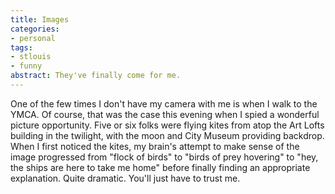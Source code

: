```yaml
---
title: Images
categories:
- personal
tags:
- stlouis
- funny
abstract: They've finally come for me.
---
```


One of the few times I don't have my camera with me is when I walk to the YMCA.  Of course, that was the case this evening when I spied a wonderful picture opportunity.  Five or six folks were flying kites from atop the Art Lofts building in the twilight, with the moon and City Museum providing backdrop.  When I first noticed the kites, my brain's attempt to make sense of the image progressed from "flock of birds" to "birds of prey hovering" to "hey, the ships are here to take me home" before finally finding an appropriate explanation.  Quite dramatic.  You'll just have to trust me.
